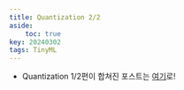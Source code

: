 ```yaml
---
title: Quantization 2/2
aside:
    toc: true
key: 20240302
tags: TinyML
---
```

- Quantization 1/2편이 합쳐진 포스트는 [여기](https://tinyml-kor.github.io/blog/posts/lecs/lec05.html)로!
